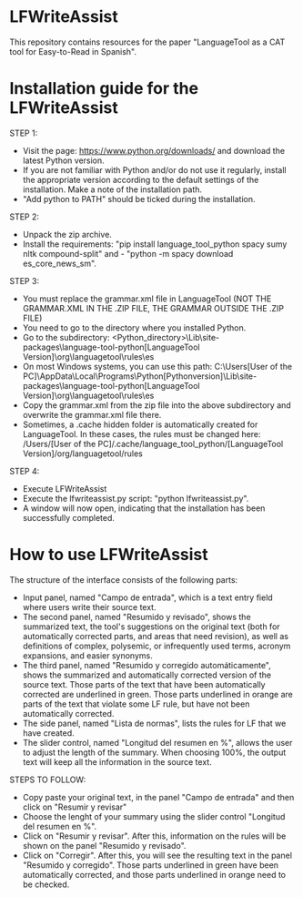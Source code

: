 # LFWriteAssist

This repository contains resources for the paper "LanguageTool as a CAT tool for Easy-to-Read in Spanish". 

# Installation guide for the LFWriteAssist

STEP 1:
- Visit the page: https://www.python.org/downloads/ and download the latest Python version.      	
- If you are not familiar with Python and/or do not use it regularly, install the appropriate version according to the default settings of the installation. Make a note of the installation path.  
- "Add python to PATH" should be ticked during the installation.

STEP 2: 
- Unpack the zip archive.
- Install the requirements: "pip install language_tool_python spacy sumy nltk compound-split" and - "python -m spacy download es_core_news_sm".

STEP 3:
- You must replace the grammar.xml file in LanguageTool (NOT THE GRAMMAR.XML IN THE .ZIP FILE, THE GRAMMAR OUTSIDE THE .ZIP FILE)
- You need to go to the directory where you installed Python.
- Go to the subdirectory: <Python_directory>\Lib\site-packages\language-tool-python\[LanguageTool Version]\org\languagetool\rules\es
- On most Windows systems, you can use this path: C:\Users\[User of the PC]\AppData\Local\Programs\Python\[Pythonversion]\Lib\site-packages\language-tool-python\[LanguageTool Version]\org\languagetool\rules\es
- Copy the grammar.xml from the zip file into the above subdirectory and overwrite the grammar.xml file there.
- Sometimes, a .cache hidden folder is automatically created for LanguageTool. In these cases, the rules must be changed here: /Users/[User of the PC]/.cache/language_tool_python/[LanguageTool Version]/org/languagetool/rules

STEP 4:
- Execute LFWriteAssist
- Execute the lfwriteassist.py script: "python lfwriteassist.py".
- A window will now open, indicating that the installation has been successfully completed.


# How to use LFWriteAssist
The structure of the interface consists of the following parts: 

- Input panel, named "Campo de entrada", which is a text entry field where users write their source text. 
- The second panel, named "Resumido y revisado", shows the summarized text, the tool's suggestions on the original text (both for automatically corrected parts, and areas that need revision), as well as definitions of complex, polysemic, or infrequently used terms, acronym expansions, and easier synonyms. 
- The third panel, named "Resumido y corregido automáticamente", shows the summarized and automatically corrected version of the source text. Those parts of the text that have been automatically corrected are underlined in green. Those parts underlined in orange are parts of the text that violate some LF rule, but have not been automatically corrected. 
- The side panel, named "Lista de normas", lists the rules for LF that we have created. 
- The slider control, named "Longitud del resumen en %", allows the user to adjust the length of the summary. When choosing 100%, the output text will keep all the information in the source text.


STEPS TO FOLLOW: 
- Copy paste your original text, in the panel "Campo de entrada" and then click on "Resumir y revisar"
- Choose the lenght of your summary using the slider control "Longitud del resumen en %".
- Click on "Resumir y revisar". After this, information on the rules will be shown on the panel "Resumido y revisado".
- Click on "Corregir". After this, you will see the resulting text in the panel "Resumido y corregido". Those parts underlined in green have been automatically corrected, and those parts underlined in orange need to be checked. 


